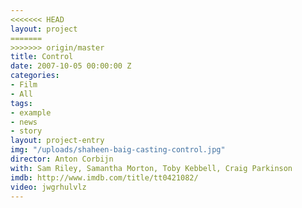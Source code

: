```yaml
---
<<<<<<< HEAD
layout: project
=======
>>>>>>> origin/master
title: Control
date: 2007-10-05 00:00:00 Z
categories:
- Film
- All
tags:
- example
- news
- story
layout: project-entry
img: "/uploads/shaheen-baig-casting-control.jpg"
director: Anton Corbijn
with: Sam Riley, Samantha Morton, Toby Kebbell, Craig Parkinson
imdb: http://www.imdb.com/title/tt0421082/
video: jwgrhulvlz
---
```


